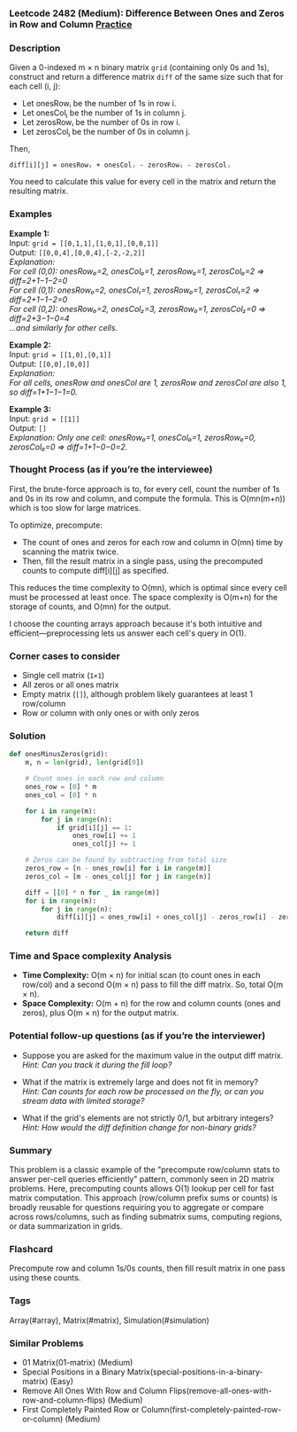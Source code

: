 ### Leetcode 2482 (Medium): Difference Between Ones and Zeros in Row and Column [Practice](https://leetcode.com/problems/difference-between-ones-and-zeros-in-row-and-column)

### Description  
Given a 0-indexed m × n binary matrix `grid` (containing only 0s and 1s), construct and return a difference matrix `diff` of the same size such that for each cell (i, j):
- Let onesRowᵢ be the number of 1s in row i.
- Let onesColⱼ be the number of 1s in column j.
- Let zerosRowᵢ be the number of 0s in row i.
- Let zerosColⱼ be the number of 0s in column j.

Then,
```
diff[i][j] = onesRowᵢ + onesColⱼ - zerosRowᵢ - zerosColⱼ
```
You need to calculate this value for every cell in the matrix and return the resulting matrix.

### Examples  

**Example 1:**  
Input: `grid = [[0,1,1],[1,0,1],[0,0,1]]`  
Output: `[[0,0,4],[0,0,4],[-2,-2,2]]`  
*Explanation:  
For cell (0,0): onesRow₀=2, onesCol₀=1, zerosRow₀=1, zerosCol₀=2 ⇒ diff=2+1−1−2=0  
For cell (0,1): onesRow₀=2, onesCol₁=1, zerosRow₀=1, zerosCol₁=2 ⇒ diff=2+1−1−2=0  
For cell (0,2): onesRow₀=2, onesCol₂=3, zerosRow₀=1, zerosCol₂=0 ⇒ diff=2+3−1−0=4  
...and similarly for other cells.*

**Example 2:**  
Input: `grid = [[1,0],[0,1]]`  
Output: `[[0,0],[0,0]]`  
*Explanation:  
For all cells, onesRow and onesCol are 1, zerosRow and zerosCol are also 1, so diff=1+1−1−1=0.*

**Example 3:**  
Input: `grid = [[1]]`  
Output: `[]`  
*Explanation: Only one cell: onesRow₀=1, onesCol₀=1, zerosRow₀=0, zerosCol₀=0 ⇒ diff=1+1−0−0=2.*

### Thought Process (as if you’re the interviewee)  
First, the brute-force approach is to, for every cell, count the number of 1s and 0s in its row and column, and compute the formula. This is O(mn(m+n)) which is too slow for large matrices.

To optimize, precompute:
- The count of ones and zeros for each row and column in O(mn) time by scanning the matrix twice.
- Then, fill the result matrix in a single pass, using the precomputed counts to compute diff[i][j] as specified.

This reduces the time complexity to O(mn), which is optimal since every cell must be processed at least once. The space complexity is O(m+n) for the storage of counts, and O(mn) for the output.

I choose the counting arrays approach because it's both intuitive and efficient—preprocessing lets us answer each cell's query in O(1).

### Corner cases to consider  
- Single cell matrix (`1×1`)
- All zeros or all ones matrix
- Empty matrix (`[]`), although problem likely guarantees at least 1 row/column
- Row or column with only ones or with only zeros

### Solution

```python
def onesMinusZeros(grid):
    m, n = len(grid), len(grid[0])

    # Count ones in each row and column
    ones_row = [0] * m
    ones_col = [0] * n

    for i in range(m):
        for j in range(n):
            if grid[i][j] == 1:
                ones_row[i] += 1
                ones_col[j] += 1

    # Zeros can be found by subtracting from total size
    zeros_row = [n - ones_row[i] for i in range(m)]
    zeros_col = [m - ones_col[j] for j in range(n)]

    diff = [[0] * n for _ in range(m)]
    for i in range(m):
        for j in range(n):
            diff[i][j] = ones_row[i] + ones_col[j] - zeros_row[i] - zeros_col[j]

    return diff
```

### Time and Space complexity Analysis  

- **Time Complexity:** O(m × n) for initial scan (to count ones in each row/col) and a second O(m × n) pass to fill the diff matrix. So, total O(m × n).
- **Space Complexity:** O(m + n) for the row and column counts (ones and zeros), plus O(m × n) for the output matrix.

### Potential follow-up questions (as if you’re the interviewer)  

- Suppose you are asked for the maximum value in the output diff matrix.  
  *Hint: Can you track it during the fill loop?*

- What if the matrix is extremely large and does not fit in memory?  
  *Hint: Can counts for each row be processed on the fly, or can you stream data with limited storage?*

- What if the grid's elements are not strictly 0/1, but arbitrary integers?  
  *Hint: How would the diff definition change for non-binary grids?*

### Summary
This problem is a classic example of the "precompute row/column stats to answer per-cell queries efficiently" pattern, commonly seen in 2D matrix problems. Here, precomputing counts allows O(1) lookup per cell for fast matrix computation. This approach (row/column prefix sums or counts) is broadly reusable for questions requiring you to aggregate or compare across rows/columns, such as finding submatrix sums, computing regions, or data summarization in grids.


### Flashcard
Precompute row and column 1s/0s counts, then fill result matrix in one pass using these counts.

### Tags
Array(#array), Matrix(#matrix), Simulation(#simulation)

### Similar Problems
- 01 Matrix(01-matrix) (Medium)
- Special Positions in a Binary Matrix(special-positions-in-a-binary-matrix) (Easy)
- Remove All Ones With Row and Column Flips(remove-all-ones-with-row-and-column-flips) (Medium)
- First Completely Painted Row or Column(first-completely-painted-row-or-column) (Medium)